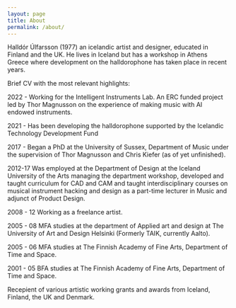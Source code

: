 ```yaml
---
layout: page
title: About
permalink: /about/
---
```


Halldór Úlfarsson (1977) an icelandic artist and designer, educated in Finland and the UK. He lives in Iceland but has a workshop in Athens Greece where development on the halldorophone has taken place in recent years.

Brief CV with the most relevant highlights:

2022 - Working for the Intelligent Instruments Lab. An ERC funded project led by Thor Magnusson on the experience of making music with AI endowed instruments.

2021 - Has been developing the halldorophone supported by the Icelandic Technology Development Fund

2017 - Began a PhD at the University of Sussex, Department of Music under the supervision of Thor Magnusson and Chris Kiefer (as of yet unfinished).

2012-17 Was employed at the Department of Design at the Iceland University of the Arts managing the department workshop, developed and taught curriculum for CAD and CAM and taught interdisciplinary courses on musical instrument hacking and design as a part-time lecturer in Music and adjunct of Product Design.

2008 - 12 Working as a freelance artist.

2005 - 08
MFA studies at the department of Applied art and design at The University of Art and Design Helsinki (Formerly TAIK, currently Aalto).

2005 - 06
MFA studies at The Finnish Academy of Fine Arts, Department of Time and Space.

2001 - 05
BFA studies at The Finnish Academy of Fine Arts, Department of Time and Space.

Recepient of various artistic working grants and awards from Iceland, Finland, the UK and Denmark.
